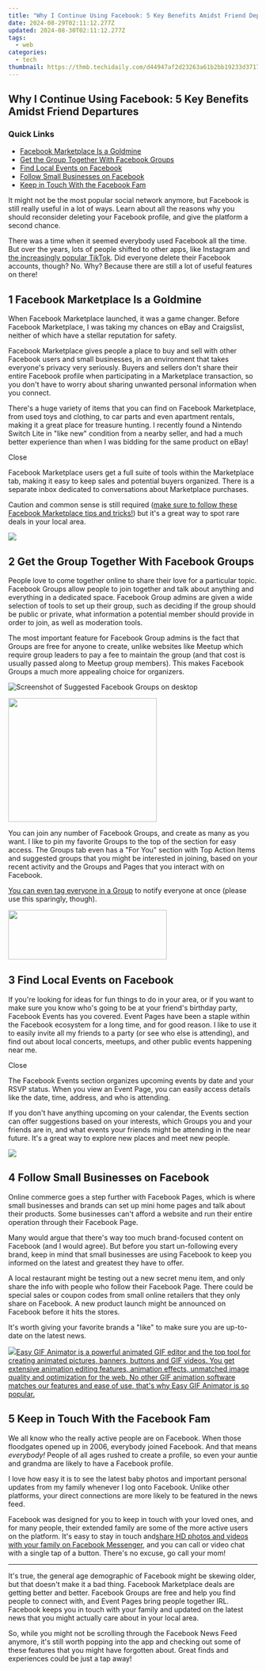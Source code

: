 ```yaml
---
title: "Why I Continue Using Facebook: 5 Key Benefits Amidst Friend Departures"
date: 2024-08-29T02:11:12.277Z
updated: 2024-08-30T02:11:12.277Z
tags:
  - web
categories:
  - tech
thumbnail: https://thmb.techidaily.com/d44947af2d23263a61b2bb19233d3717a7fd178394378301c673d9cd094e466a.jpg
---
```


## Why I Continue Using Facebook: 5 Key Benefits Amidst Friend Departures

### Quick Links

* [Facebook Marketplace Is a Goldmine](https://fox-that.techidaily.com/overcoming-texting-troubles-on-iphone-7-effective-fixes/)
* [Get the Group Together With Facebook Groups](https://extra-resources.techidaily.com/2024-approved-becoming-a-pro-the-ultimate-guide-to-microsofts-movie-maker-in-win11/)
* [Find Local Events on Facebook](https://digital-screen-recording.techidaily.com/new-in-2024-recording-google-voice-a-comprehensive-tutorial/)
* [Follow Small Businesses on Facebook](https://ai-driven-video-production.techidaily.com/updated-in-2024-fcpx-image-editing-a-beginners-guide-to-cropping/)
* [Keep in Touch With the Facebook Fam](https://buynow-info.techidaily.com/unveiling-the-top-performers-best-smart-audio-gadgets-revealed/)

 It might not be the most popular social network anymore, but Facebook is still really useful in a lot of ways. Learn about all the reasons why you should reconsider deleting your Facebook profile, and give the platform a second chance.

 There was a time when it seemed everybody used Facebook all the time. But over the years, lots of people shifted to other apps, like Instagram and [the increasingly popular TikTok](https://visual-screen-recording.techidaily.com/in-2024-efficiently-capturing-professional-movies-on-your-windows-pc/). Did everyone delete their Facebook accounts, though? No. Why? Because there are still a lot of useful features on there!

## 1  Facebook Marketplace Is a Goldmine 

 When Facebook Marketplace launched, it was a game changer. Before Facebook Marketplace, I was taking my chances on eBay and Craigslist, neither of which have a stellar reputation for safety.

 Facebook Marketplace gives people a place to buy and sell with other Facebook users and small businesses, in an environment that takes everyone's privacy very seriously. Buyers and sellers don't share their entire Facebook profile when participating in a Marketplace transaction, so you don't have to worry about sharing unwanted personal information when you connect.

 There's a huge variety of items that you can find on Facebook Marketplace, from used toys and clothing, to car parts and even apartment rentals, making it a great place for treasure hunting. I recently found a Nintendo Switch Lite in "like new" condition from a nearby seller, and had a much better experience than when I was bidding for the same product on eBay!

Close 

 Facebook Marketplace users get a full suite of tools within the Marketplace tab, making it easy to keep sales and potential buyers organized. There is a separate inbox dedicated to conversations about Marketplace purchases.

 Caution and common sense is still required ([make sure to follow these Facebook Marketplace tips and tricks!](https://extra-guidance.techidaily.com/masterful-marketing-essential-expressions-for-professionals-for-2024/)) but it's a great way to spot rare deals in your local area.

<!-- affiliate ads begin -->
<a href="https://shop.manycam.com/order/checkout.php?PRODS=17728032&QTY=1&AFFILIATE=108875&CART=1"><img src="https://secure.avangate.com/images/merchant/8230bea7d54bcdf99cdfe85cb07313d5/mcaffbanner920x120.png" border="0"></a>
<!-- affiliate ads end -->
## 2  Get the Group Together With Facebook Groups 

 People love to come together online to share their love for a particular topic. Facebook Groups allow people to join together and talk about anything and everything in a dedicated space. Facebook Group admins are given a wide selection of tools to set up their group, such as deciding if the group should be public or private, what information a potential member should provide in order to join, as well as moderation tools.

 The most important feature for Facebook Group admins is the fact that Groups are free for anyone to create, unlike websites like Meetup which require group leaders to pay a fee to maintain the group (and that cost is usually passed along to Meetup group members). This makes Facebook Groups a much more appealing choice for organizers.

![Screenshot of Suggested Facebook Groups on desktop](https://static1.howtogeekimages.com/wordpress/wp-content/uploads/2024/05/facebook-groups-2-2.jpg) 

<!-- affiliate ads begin -->
<a href="https://printrendy.pxf.io/c/5597632/1453720/17020" target="_top" id="1453720"><img src="//a.impactradius-go.com/display-ad/17020-1453720" border="0" alt="" width="300" height="250"/></a><img height="0" width="0" src="https://imp.pxf.io/i/5597632/1453720/17020" style="position:absolute;visibility:hidden;" border="0" />
<!-- affiliate ads end -->
 You can join any number of Facebook Groups, and create as many as you want. I like to pin my favorite Groups to the top of the section for easy access. The Groups tab even has a "For You" section with Top Action Items and suggested groups that you might be interested in joining, based on your recent activity and the Groups and Pages that you interact with on Facebook.

[You can even tag everyone in a Group](https://unlock-android.techidaily.com/how-to-remove-screen-lock-pin-on-tecno-like-a-pro-5-easy-ways-by-drfone-android/) to notify everyone at once (please use this sparingly, though).

<!-- affiliate ads begin -->
<a href="https://godlikehost.sjv.io/c/5597632/1920054/21774" target="_top" id="1920054"><img src="//a.impactradius-go.com/display-ad/21774-1920054" border="0" alt="" width="320" height="100"/></a><img height="0" width="0" src="https://imp.pxf.io/i/5597632/1920054/21774" style="position:absolute;visibility:hidden;" border="0" />
<!-- affiliate ads end -->
## 3  Find Local Events on Facebook 

 If you're looking for ideas for fun things to do in your area, or if you want to make sure you know who's going to be at your friend's birthday party, Facebook Events has you covered. Event Pages have been a staple within the Facebook ecosystem for a long time, and for good reason. I like to use it to easily invite all my friends to a party (or see who else is attending), and find out about local concerts, meetups, and other public events happening near me.

Close 

 The Facebook Events section organizes upcoming events by date and your RSVP status. When you view an Event Page, you can easily access details like the date, time, address, and who is attending.

 If you don't have anything upcoming on your calendar, the Events section can offer suggestions based on your interests, which Groups you and your friends are in, and what events your friends might be attending in the near future. It's a great way to explore new places and meet new people.

<!-- affiliate ads begin -->
<a href="https://estore.macxdvd.com/order/checkout.php?PRODS=4526659&QTY=1&AFFILIATE=108875&CART=1"><img src="https://www.macxdvd.com/affiliate/new-banner/vcp-500x500.jpg" border="0"></a>
<!-- affiliate ads end -->
## 4  Follow Small Businesses on Facebook 

 Online commerce goes a step further with Facebook Pages, which is where small businesses and brands can set up mini home pages and talk about their products. Some businesses can't afford a website and run their entire operation through their Facebook Page.

 Many would argue that there's way too much brand-focused content on Facebook (and I would agree). But before you start un-following every brand, keep in mind that small businesses are using Facebook to keep you informed on the latest and greatest they have to offer.

 A local restaurant might be testing out a new secret menu item, and only share the info with people who follow their Facebook Page. There could be special sales or coupon codes from small online retailers that they only share on Facebook. A new product launch might be announced on Facebook before it hits the stores.

 It's worth giving your favorite brands a "like" to make sure you are up-to-date on the latest news.

<!-- affiliate ads begin -->
<a href="https://secure.2checkout.com/order/checkout.php?PRODS=174416&QTY=1&AFFILIATE=108875&CART=1"><img src="https://www.easygifanimator.net/images/gif-animator.png" border="0">Easy GIF Animator is a powerful animated GIF editor and the top tool for creating animated pictures, banners, buttons and GIF videos. You get extensive animation editing features, animation effects, unmatched image quality and optimization for the web. No other GIF animation software matches our features and ease of use, that's why Easy GIF Animator is so popular.</a>
<!-- affiliate ads end -->
## 5  Keep in Touch With the Facebook Fam 

 We all know who the really active people are on Facebook. When those floodgates opened up in 2006, everybody joined Facebook. And that means _everybody!_ People of all ages rushed to create a profile, so even your auntie and grandma are likely to have a Facebook profile.

 I love how easy it is to see the latest baby photos and important personal updates from my family whenever I log onto Facebook. Unlike other platforms, your direct connections are more likely to be featured in the news feed.

 Facebook was designed for you to keep in touch with your loved ones, and for many people, their extended family are some of the more active users on the platform. It's easy to stay in touch and[share HD photos and videos with your family on Facebook Messenger](https://screen-activity-recording.techidaily.com/new-the-insiders-guide-to-mastering-fb-live-recordings-for-2024/), and you can call or video chat with a single tap of a button. There's no excuse, go call your mom!

---

 It's true, the general age demographic of Facebook might be skewing older, but that doesn't make it a bad thing. Facebook Marketplace deals are getting better and better. Facebook Groups are free and help you find people to connect with, and Event Pages bring people together IRL. Facebook keeps you in touch with your family and updated on the latest news that you might actually care about in your local area.

 So, while you might not be scrolling through the Facebook News Feed anymore, it's still worth popping into the app and checking out some of these features that you might have forgotten about. Great finds and experiences could be just a tap away!

<ins class="adsbygoogle"
     style="display:block"
     data-ad-format="autorelaxed"
     data-ad-client="ca-pub-7571918770474297"
     data-ad-slot="1223367746"></ins>



<ins class="adsbygoogle"
     style="display:block"
     data-ad-client="ca-pub-7571918770474297"
     data-ad-slot="8358498916"
     data-ad-format="auto"
     data-full-width-responsive="true"></ins>


